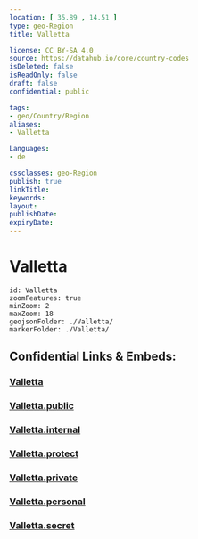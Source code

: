 ```yaml
---
location: [ 35.89 , 14.51 ] 
type: geo-Region
title: Valletta

license: CC BY-SA 4.0
source: https://datahub.io/core/country-codes
isDeleted: false
isReadOnly: false
draft: false
confidential: public

tags:
- geo/Country/Region
aliases:
- Valletta

Languages:
- de

cssclasses: geo-Region
publish: true
linkTitle: 
keywords: 
layout: 
publishDate: 
expiryDate: 
---
```


# Valletta

```leaflet
id: Valletta
zoomFeatures: true 
minZoom: 2 
maxZoom: 18
geojsonFolder: ./Valletta/
markerFolder: ./Valletta/
```


## Confidential Links & Embeds: 

### [Valletta](/_Standards/Earth/Continent/Europe/Europe~South/Malta/Regions~Malta/Xlokk/counties~Xlokk/Valletta.md) 

### [Valletta.public](/_public/Earth/Continent/Europe/Europe~South/Malta/Regions~Malta/Xlokk/counties~Xlokk/Valletta.public.md) 

### [Valletta.internal](/_internal/Earth/Continent/Europe/Europe~South/Malta/Regions~Malta/Xlokk/counties~Xlokk/Valletta.internal.md) 

### [Valletta.protect](/_protect/Earth/Continent/Europe/Europe~South/Malta/Regions~Malta/Xlokk/counties~Xlokk/Valletta.protect.md) 

### [Valletta.private](/_private/Earth/Continent/Europe/Europe~South/Malta/Regions~Malta/Xlokk/counties~Xlokk/Valletta.private.md) 

### [Valletta.personal](/_personal/Earth/Continent/Europe/Europe~South/Malta/Regions~Malta/Xlokk/counties~Xlokk/Valletta.personal.md) 

### [Valletta.secret](/_secret/Earth/Continent/Europe/Europe~South/Malta/Regions~Malta/Xlokk/counties~Xlokk/Valletta.secret.md)

